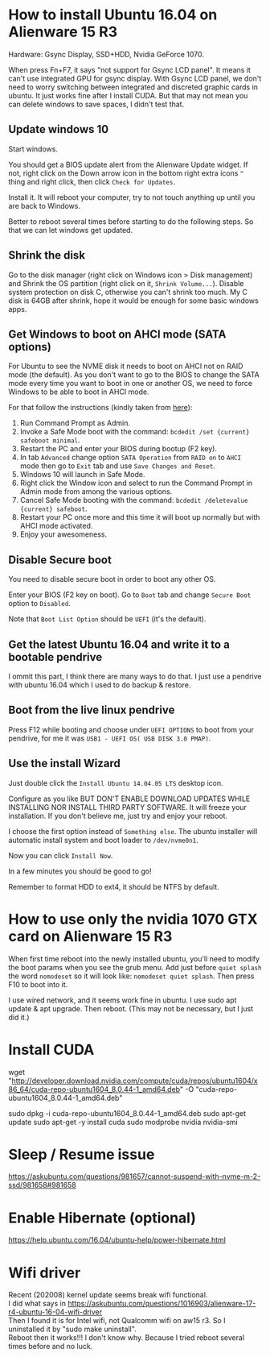 # How to install Ubuntu 16.04 on Alienware 15 R3

Hardware: Gsync Display, SSD+HDD, Nvidia GeForce 1070.

When press Fn+F7, it says "not support for Gsync LCD panel". It means it can't use integrated GPU for gsync display.
With Gsync LCD panel, we don't need to worry switching between integrated and discreted graphic cards in ubuntu.
It just works fine after I install CUDA. But that may not mean you can delete windows to save spaces, I didn't test that.

## Update windows 10 
Start windows.

You should get a BIOS update alert from the Alienware Update widget. If not,
right click on the Down arrow icon in the bottom right extra icons `^` thing and 
right click, then click `Check for Updates`.

Install it. It will reboot your computer, try to not touch anything up until
you are back to Windows.

Better to reboot several times before starting to do the following steps. So that we can let windows get updated.

## Shrink the disk
Go to the disk manager (right click on Windows icon > Disk management) and
Shrink the OS partition (right click on it, `Shrink Volume...`). 
Disable system protection on disk C, otherwise you can't shrink too much. 
My C disk is 64GB after shrink, hope it would be enough for some basic windows apps.

## Get Windows to boot on AHCI mode (SATA options)
For Ubuntu to see the NVME disk it needs to boot on AHCI not on RAID mode (the default).
As you don't want to go to the BIOS to change the SATA mode every time you want to boot
in one or another OS, we need to force Windows to be able to boot in AHCI mode.

For that follow the instructions (kindly taken from [here](http://www.tenforums.com/drivers-hardware/15006-attn-ssd-owners-enabling-ahci-mode-after-windows-10-installation.html)):

1. Run Command Prompt as Admin.
2. Invoke a Safe Mode boot with the command: `bcdedit /set {current} safeboot minimal`.
3. Restart the PC and enter your BIOS during bootup (F2 key).
4. In tab `Advanced` change option `SATA Operation` from `RAID on` to `AHCI` mode then go to `Exit` tab and use `Save Changes and Reset`.
5. Windows 10 will launch in Safe Mode.
6. Right click the Window icon and select to run the Command Prompt in Admin mode from among the various options.
7. Cancel Safe Mode booting with the command: `bcdedit /deletevalue {current} safeboot`.
8. Restart your PC once more and this time it will boot up normally but with AHCI mode activated.
9. Enjoy your awesomeness.


## Disable Secure boot
You need to disable secure boot in order to boot any other OS.

Enter your BIOS (F2 key on boot). Go to `Boot` tab and change `Secure Boot` option to `Disabled`.

Note that `Boot List Option` should be `UEFI` (it's the default).

## Get the latest Ubuntu 16.04 and write it to a bootable pendrive
I ommit this part, I think there are many ways to do that.
I just use a pendrive with ubuntu 16.04 which I used to do backup & restore.

## Boot from the live linux pendrive
Press F12 while booting and choose under `UEFI OPTIONS` to boot from your pendrive, for me it was
`USB1 - UEFI OS( USB DISK 3.0 PMAP)`.

## Use the install Wizard
Just double click the `Install Ubuntu 14.04.05 LTS` desktop icon.

Configure as you like BUT DON'T ENABLE DOWNLOAD UPDATES WHILE INSTALLING NOR INSTALL THIRD PARTY SOFTWARE. It will freeze your installation. If you don't believe me, just try and enjoy your reboot.

I choose the first option instead of `Something else`.
The ubuntu installer will automatic install system and boot loader to `/dev/nvme0n1`.

Now you can click `Install Now`.

In a few minutes you should be good to go!

Remember to format HDD to ext4, it should be NTFS by default.

# How to use only the nvidia 1070 GTX card on Alienware 15 R3
When first time reboot into the newly installed ubuntu, you'll need to modify the boot params when you see the grub menu.
Add just before `quiet splash` the word `nomodeset` so it will look like:
`nomodeset quiet splash`. Then press F10 to boot into it.

I use wired network, and it seems work fine in ubuntu.
I use sudo apt update & apt upgrade. Then reboot. (This may not be necessary, but I just did it.)

# Install CUDA

wget "http://developer.download.nvidia.com/compute/cuda/repos/ubuntu1604/x86_64/cuda-repo-ubuntu1604_8.0.44-1_amd64.deb" -O "cuda-repo-ubuntu1604_8.0.44-1_amd64.deb"

sudo dpkg -i cuda-repo-ubuntu1604_8.0.44-1_amd64.deb
sudo apt-get update
sudo apt-get -y install cuda
sudo modprobe nvidia
nvidia-smi

# Sleep / Resume issue

https://askubuntu.com/questions/981657/cannot-suspend-with-nvme-m-2-ssd/981658#981658

# Enable Hibernate (optional)

https://help.ubuntu.com/16.04/ubuntu-help/power-hibernate.html

# Wifi driver

Recent (202008) kernel update seems break wifi functional.     
I did what says in https://askubuntu.com/questions/1016903/alienware-17-r4-ubuntu-16-04-wifi-driver     
Then I found it is for Intel wifi, not Qualcomm wifi on aw15 r3. So I uninstalled it by "sudo make uninstall".    
Reboot then it works!!! I don't know why. Because I tried reboot several times before and no luck.

